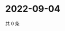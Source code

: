# 2022-09-04

共 0 条

<!-- BEGIN WEIBO -->
<!-- 最后更新时间 Sun Sep 04 2022 01:09:00 GMT+0800 (China Standard Time) -->

<!-- END WEIBO -->
